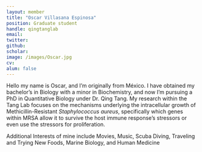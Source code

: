 ```yaml
---
layout: member
title: "Oscar Villasana Espinosa"
position: Graduate student
handle: qingtanglab
email: 
twitter:
github: 
scholar: 
image: /images/Oscar.jpg
cv: 
alum: false
---
```


Hello my name is Oscar, and I’m originally from México. I have obtained my bachelor’s in Biology with a minor in Biochemistry, and now I’m pursuing a PhD in Quantitative Biology under Dr. Qing Tang. My research within the Tang Lab focuses on the mechanisms underlying the intracellular growth of Methicillin-Resistant <i>Staphylococcus aureus</i>, specifically which genes within MRSA allow it to survive the host immune response’s stressors or even use the stressors for proliferation.

Additional Interests of mine include Movies, Music, Scuba Diving, Traveling and Trying New Foods, Marine Biology, and Human Medicine








